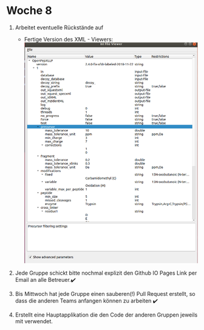 # Woche 8

1. Arbeitet eventuelle Rückstände auf
    - Fertige Version des XML - Viewers:
     ![alt text](../Screenshots/XMLviewerFertig.png )

2. Jede Gruppe schickt bitte nochmal explizit den Github IO Pages Link per Email an alle Betreuer.✔️
3. Bis Mittwoch hat jede Gruppe einen sauberen(!) Pull Request erstellt, so dass die
anderen Teams anfangen können zu arbeiten ✔️
4. Erstellt eine Hauptapplikation die den Code der anderen Gruppen jeweils mit
verwendet.
